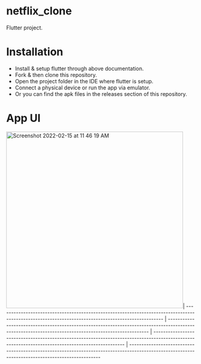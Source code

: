 # netflix_clone

 Flutter project.
 
 
 
 
# Installation

- Install & setup flutter through above documentation.
- Fork & then clone this repository.
- Open the project folder in the IDE where flutter is setup.
- Connect a physical device or run the app via emulator.
- Or you can find the apk files in the releases section of this repository.

# App UI

 <img width="471" alt="Screenshot 2022-02-15 at 11 46 19 AM" src="https://user-images.githubusercontent.com/65447144/154003034-0136a5ad-1358-4630-9021-7cc6e88f3d39.png">| -------------------------------------------------------------------------------------------------------------------------------------------------- | ---------------------------------------------------------------------------------------------------------------------------------------------------- | ------------------------------------------------------------------------------------------------------------------------------------------------ | ------------------------------------------------------------------------------------------------------------------------------------------------ 







